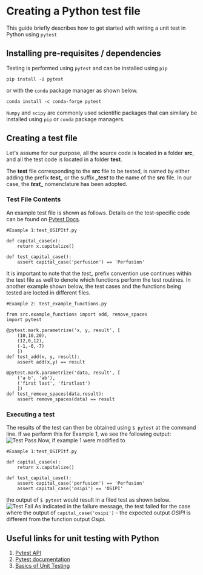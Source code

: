 # Creating a Python test file

This guide briefly describes how to get started with writing a unit test in Python using `pytest` 

## Installing pre-requisites / dependencies

Testing is performed using `pytest` and can be installed using `pip`

	pip install -U pytest
	
or with the `conda` package manager as shown below. 

	conda install -c conda-forge pytest

`Numpy` and `scipy` are commonly used scientific packages that can similary be installed using `pip` or `conda` package managers. 

## Creating a test file

Let's assume for our purpose, all the source code is located in a folder **src**, and all the test code is located in a folder **test**. 

The **test** file corresponding to the **src** file to be tested, is named by either adding the prefix ***test_*** or the suffix ***_test*** to the name of the **src** file. In our case, the ***test_*** nomenclature has been adopted. 

### Test File Contents
An example test file is shown as follows. Details on the test-specific code can be found on [Pytest Docs](https://docs.pytest.org/en/stable/getting-started.html#).
	
	#Example 1:test_OSIPItf.py
	
	def capital_case(x):
	    return x.capitalize()
	
	def test_capital_case():
	    assert capital_case('perfusion') == 'Perfusion'
	    
It is important to note that the *test_* prefix convention use continues within the test file as well to denote which functions perform the test routines. In another example shown below, the test cases and the functions being tested are locted in different files. 

	#Example 2: test_example_functions.py
	
	from src.example_functions import add, remove_spaces
	import pytest
	
	@pytest.mark.parametrize('x, y, result', [
	    (10,10,20),
	    (12,0,12),
	    (-1,-6,-7)
	    ])
	def test_add(x, y, result):
	    assert add(x,y) == result
	
	@pytest.mark.parametrize('data, result', [
	    ('a b', 'ab'),
	    ('first last', 'firstlast')
	    ])
	def test_remove_spaces(data,result):
	    assert remove_spaces(data) == result

### Executing a test
The results of the test can then be obtained using `$ pytest` at the command line. If we perform this for Example 1, we see the following output:
![Test Pass](../images/ex1_testpass.png)
Now, if example 1 were modified to
	
	#Example 1:test_OSIPItf.py
	
	def capital_case(x):
	    return x.capitalize()
	
	def test_capital_case():
	    assert capital_case('perfusion') == 'Perfusion'
	    assert capital_case('osipi') == 'OSIPI'

the output of `$ pytest` would result in a filed test as shown below.  
![Test Fail](../images/ex1_testfail.png)
As indicated in the failure message, the test failed for the case where the output of `capital_case('osipi')` - the expected output *OSIPI* is different from the function output *Osipi*. 

## Useful links for unit testing with Python
1. [Pytest API](https://docs.pytest.org/en/stable/reference.html)
2. [Pytest documentation](https://buildmedia.readthedocs.org/media/pdf/pytest/latest/pytest.pdf)
3. [Basics of Unit Testing](https://realpython.com/python-testing/)
